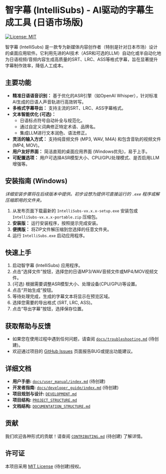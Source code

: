 # 智字幕 (IntelliSubs) - AI驱动的字幕生成工具 (日语市场版)

[![License: MIT](https://img.shields.io/badge/License-MIT-yellow.svg)](https://opensource.org/licenses/MIT) <!-- Placeholder, update if different license -->

智字幕 (IntelliSubs) 是一款专为新媒体内容创作者（特别是针对日本市场）设计的桌面应用软件。它利用先进的AI技术（ASR和可选的LLM）自动化或半自动化地为日语视频/音频内容生成高质量的SRT、LRC、ASS等格式字幕，旨在显著提升字幕制作效率，降低人工成本。

## 主要功能

*   **精准日语语音识别：** 基于优化的ASR引擎（如OpenAI Whisper），针对标准AI生成的日语人声音轨进行高效转写。
*   **多格式字幕导出：** 支持主流的SRT、LRC、ASS字幕格式。
*   **文本智能优化 (可选)：**
    *   日语标点符号自动补全与规范化。
    *   通过自定义词典修正特定术语、品牌名。
    *   集成LLM进行文本润色、语法修正。
*   **灵活的输入方式：** 支持纯音频文件 (MP3, WAV, M4A) 和包含音轨的视频文件 (MP4, MOV)。
*   **用户友好界面：** 简洁直观的桌面应用界面 (Windows优先)，易于上手。
*   **可配置选项：** 用户可选择ASR模型大小、CPU/GPU处理模式、是否启用LLM增强等。

## 安装指南 (Windows)

*详细安装步骤将在后续版本中提供。初步设想为提供可直接运行的 `.exe` 程序或解压缩即用的文件夹。*

1.  从发布页面下载最新的 `IntelliSubs-vx.x.x-setup.exe` 安装包或 `IntelliSubs-vx.x.x-portable.zip` 压缩包。
2.  **安装版：** 运行安装程序，按照提示完成安装。
3.  **便携版：** 将ZIP文件解压缩到您选择的任意文件夹。
4.  运行 `IntelliSubs.exe` 启动应用程序。

## 快速上手

1.  启动智字幕 (IntelliSubs) 应用程序。
2.  点击“选择文件”按钮，选择您的日语MP3/WAV音频文件或MP4/MOV视频文件。
3.  (可选) 根据需要调整ASR模型大小、处理设备(CPU/GPU)等设置。
4.  点击“开始生成”按钮。
5.  等待处理完成，生成的字幕文本将显示在预览区域。
6.  选择您需要的导出格式 (SRT, LRC, ASS)。
7.  点击“导出字幕”按钮，选择保存位置。

## 获取帮助与反馈

*   如果您在使用过程中遇到任何问题，请查阅 [`docs/troubleshooting.md`](docs/troubleshooting.md) (待创建)。
*   欢迎通过项目的 [GitHub Issues](https://github.com/VincentHDLee/IntelliSubs/issues) 页面报告BUG或提出功能建议。

## 详细文档

*   **用户手册:** [`docs/user_manual/index.md`](docs/user_manual/index.md) (待创建)
*   **开发者指南:** [`docs/developer_guide/index.md`](docs/developer_guide/index.md) (待创建)
*   **项目规划与设计:** [`DEVELOPMENT.md`](DEVELOPMENT.md)
*   **项目结构:** [`PROJECT_STRUCTURE.md`](PROJECT_STRUCTURE.md)
*   **文档结构:** [`DOCUMENTATION_STRUCTURE.md`](DOCUMENTATION_STRUCTURE.md)

## 贡献

我们欢迎各种形式的贡献！请查阅 [`CONTRIBUTING.md`](CONTRIBUTING.md) (待创建) 了解详情。

## 许可证

本项目采用 [MIT License](LICENSE) (待创建)授权。